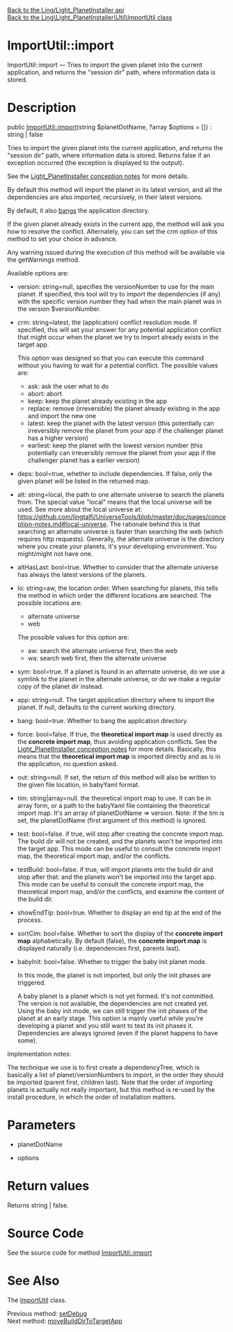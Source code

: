 [Back to the Ling/Light_PlanetInstaller api](https://github.com/lingtalfi/Light_PlanetInstaller/blob/master/doc/api/Ling/Light_PlanetInstaller.md)<br>
[Back to the Ling\Light_PlanetInstaller\Util\ImportUtil class](https://github.com/lingtalfi/Light_PlanetInstaller/blob/master/doc/api/Ling/Light_PlanetInstaller/Util/ImportUtil.md)


ImportUtil::import
================



ImportUtil::import — Tries to import the given planet into the current application, and returns the "session dir" path, where information data is stored.




Description
================


public [ImportUtil::import](https://github.com/lingtalfi/Light_PlanetInstaller/blob/master/doc/api/Ling/Light_PlanetInstaller/Util/ImportUtil/import.md)(string $planetDotName, ?array $options = []) : string | false




Tries to import the given planet into the current application, and returns the "session dir" path, where information data is stored.
Returns false if an exception occurred (the exception is displayed to the output).


See the [Light_PlanetInstaller conception notes](https://github.com/lingtalfi/Light_PlanetInstaller/blob/master/doc/pages/conception-notes.md) for more details.


By default this method will import the planet in its latest version, and all the dependencies are also imported, recursively, in their latest versions.

By default, it also [bangs](https://github.com/lingtalfi/UniverseTools/blob/master/doc/pages/nomenclature.md#bang) the application directory.


If the given planet already exists in the current app, the method will ask you how to resolve the conflict.
Alternately, you can set the crm option of this method to set your choice in advance.

Any warning issued during the execution of this method will be available via the getWarnings method.


Available options are:

- version: string=null, specifies the versionNumber to use for the main planet. If specified, this tool will try to import
     the dependencies (if any) with the specific version number they had when the main planet was in the version $versionNumber.

- crm: string=latest, the (application) conflict resolution mode. If specified, this will set your answer for any potential application conflict that might occur when
     the planet we try to import already exists in the target app.

     This option was designed so that you can execute this command without you having to wait for a potential conflict. The possible values are:

     - ask: ask the user what to do
     - abort: abort
     - keep: keep the planet already existing in the app
     - replace: remove (irreversible) the planet already existing in the app and import the new one
     - latest: keep the planet with the latest version (this potentially can irreversibly remove the planet from your app if the challenger planet has a higher version)
     - earliest: keep the planet with the lowest version number  (this potentially can irreversibly remove the planet from your app if the challenger planet has a earlier version)


- deps: bool=true, whether to include dependencies. If false, only the given planet will be listed in the returned map.
- alt: string=local, the path to one alternate universe to search the planets from.
     The special value "local" means that the local universe will be used.
     See more about the local universe at: https://github.com/lingtalfi/UniverseTools/blob/master/doc/pages/conception-notes.md#local-universe.
     The rationale behind this is that searching an alternate universe is faster than searching the web (which requires http requests).
     Generally, the alternate universe is the directory where you create your planets, it's your developing environment.
     You might/might not have one.

- altHasLast: bool=true. Whether to consider that the alternate universe has always the latest versions of the planets.
- lo: string=aw, the location order. When searching for planets, this tells the method in which order the different locations are searched.
    The possible locations are:
    - alternate universe
    - web

    The possible values for this option are:
    - aw: search the alternate universe first, then the web
    - wa: search web first, then the alternate universe


- sym: bool=true. If a planet is found in an alternate universe, do we use a symlink to the planet in the alternate universe, or
     do we make a regular copy of the planet dir instead.
- app: string=null. The target application directory where to import the planet. If null, defaults to the current working directory.
- bang: bool=true. Whether to bang the application directory.
- force: bool=false. If true, the **theoretical import map** is used directly as the **concrete import map**, thus avoiding application conflicts.
     See the [Light_PlanetInstaller conception notes](https://github.com/lingtalfi/Light_PlanetInstaller/blob/master/doc/pages/conception-notes.md) for more details.
     Basically, this means that the **theoretical import map** is imported directly and as is in the application, no question asked.

- out: string=null. If set, the return of this method will also be written to the given file location, in babyYaml format.
- tim: string|array=null. the theoretical import map to use.
     It can be in array form, or a path to the babyYaml file containing the theoretical import map.
     It's an array of planetDotName => version.
     Note: if the tim is set, the planetDotName (first argument of this method) is ignored.
- test: bool=false. if true, will stop after creating the concrete import map. The build dir will not be created, and the planets won't be imported
     into the target app. This mode can be useful to consult the concrete import map, the theoretical import map, and/or the conflicts.
- testBuild: bool=false. if true, will import planets into the build dir and stop after that: and the planets won't be imported into the target app.
     This mode can be useful to consult the concrete import map, the theoretical import map, and/or the conflicts, and examine the content of the build dir.
- showEndTip: bool=true. Whether to display an end tip at the end of the process.
- sortCim: bool=false. Whether to sort the display of the **concrete import map** alphabetically. By default (false), the **concrete import map**
     is displayed naturally (i.e. dependencies first, parents last).
- babyInit: bool=false. Whether to trigger the baby init planet mode.

     In this mode, the planet is not imported, but only the init phases are triggered.

     A baby planet is a planet which is not yet formed. It's not committed. The version is not available, the dependencies are not created yet.
     Using the baby init mode, we can still trigger the init phases of the planet at an early stage.
     This option is mainly useful while you're developing a planet and you still want to test its init phases it.
     Dependencies are always ignored (even if the planet happens to have some).






Implementation notes:

The technique we use is to first create a dependencyTree, which is basically a list of planet/versionNumbers to import, in the order
they should be imported (parent first, children last).
Note that the order of importing planets is actually not really important, but this method is re-used by the install procedure, in which
the order of installation matters.




Parameters
================


- planetDotName

    

- options

    


Return values
================

Returns string | false.








Source Code
===========
See the source code for method [ImportUtil::import](https://github.com/lingtalfi/Light_PlanetInstaller/blob/master/Util/ImportUtil.php#L233-L526)


See Also
================

The [ImportUtil](https://github.com/lingtalfi/Light_PlanetInstaller/blob/master/doc/api/Ling/Light_PlanetInstaller/Util/ImportUtil.md) class.

Previous method: [setDebug](https://github.com/lingtalfi/Light_PlanetInstaller/blob/master/doc/api/Ling/Light_PlanetInstaller/Util/ImportUtil/setDebug.md)<br>Next method: [moveBuildDirToTargetApp](https://github.com/lingtalfi/Light_PlanetInstaller/blob/master/doc/api/Ling/Light_PlanetInstaller/Util/ImportUtil/moveBuildDirToTargetApp.md)<br>

